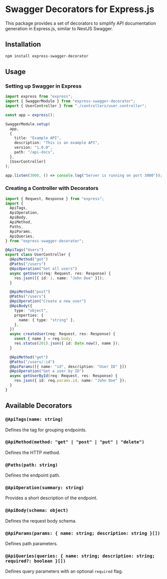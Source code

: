 # Swagger Decorators for Express.js

This package provides a set of decorators to simplify API documentation generation in Express.js, similar to NestJS Swagger.

## Installation

```sh
npm install express-swagger-decorator
```

## Usage

### Setting up Swagger in Express

```ts
import express from "express";
import { SwaggerModule } from "express-swagger-decorator";
import { UserController } from "./controllers/user.controller";

const app = express();

SwaggerModule.setup(
  app,
  {
    title: "Example API",
    description: "This is an example API",
    version: "1.0.0",
    path: "/api-docs",
  },
  [UserController]
);

app.listen(3000, () => console.log("Server is running on port 3000"));
```

### Creating a Controller with Decorators

```ts
import { Request, Response } from "express";
import {
  ApiTags,
  ApiOperation,
  ApiBody,
  ApiMethod,
  Paths,
  ApiParams,
  ApiQueries,
} from "express-swagger-decorator";

@ApiTags("Users")
export class UserController {
  @ApiMethod("get")
  @Paths("/users")
  @ApiOperation("Get all users")
  async getUsers(req: Request, res: Response) {
    res.json([{ id: 1, name: "John Doe" }]);
  }

  @ApiMethod("post")
  @Paths("/users")
  @ApiOperation("Create a new user")
  @ApiBody({
    type: "object",
    properties: {
      name: { type: "string" },
    },
  })
  async createUser(req: Request, res: Response) {
    const { name } = req.body;
    res.status(201).json({ id: Date.now(), name });
  }

  @ApiMethod("get")
  @Paths("/users/:id")
  @ApiParams([{ name: "id", description: "User ID" }])
  @ApiOperation("Get a user by ID")
  async getUserById(req: Request, res: Response) {
    res.json({ id: req.params.id, name: "John Doe" });
  }
}
```

## Available Decorators

### `@ApiTags(name: string)`

Defines the tag for grouping endpoints.

### `@ApiMethod(method: "get" | "post" | "put" | "delete")`

Defines the HTTP method.

### `@Paths(path: string)`

Defines the endpoint path.

### `@ApiOperation(summary: string)`

Provides a short description of the endpoint.

### `@ApiBody(schema: object)`

Defines the request body schema.

### `@ApiParams(params: { name: string; description: string }[])`

Defines path parameters.

### `@ApiQueries(queries: { name: string; description: string; required?: boolean }[])`

Defines query parameters with an optional `required` flag.
